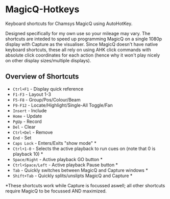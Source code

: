 # MagicQ-Hotkeys
Keyboard shortcuts for Chamsys MagicQ using AutoHotKey.

Designed specifically for my own use so your mileage may vary. The shortcuts are inteded to speed up programming MagicQ on a single 1080p display with Capture as the visualiser. Since MagicQ doesn't have native keyboard shortcuts, these all rely on using AHK click commands with absolute click coordinates for each action (hence why it won't play nicely on other display sizes/multiple displays).

## Overview of Shortcuts
 * `Ctrl+F1` - Display quick reference
 * `F1-F3` - Layout 1-3
 * `F5-F8` - Group/Pos/Colour/Beam
 * `F9-F12` - Locate/Highlight/Single-All Toggle/Fan
 * `Insert` - Include
 * `Home` - Update
 * `PgUp` - Record
 * `Del` - Clear
 * `Ctrl+Del` - Remove
 * `End` - Set
 * `Caps Lock` - Enters/Exits "show mode" \*
 * `Ctrl+1-0` - Selects the active playback to run cues on (note that 0 is playback 10) \*
 * `Space/Right` - Active playback GO button \*
 * `Ctrl+Space/Left` - Active playback Pause button \*
 * `Tab` - Quickly switches between MagicQ and Capture windows \*
 * `Shift+Tab` - Quickly splits/unslipts MagicQ and Capture \*

\*These shortcuts work while Capture is focussed aswell; all other shortcuts require MagicQ to be focussed AND maximized.

